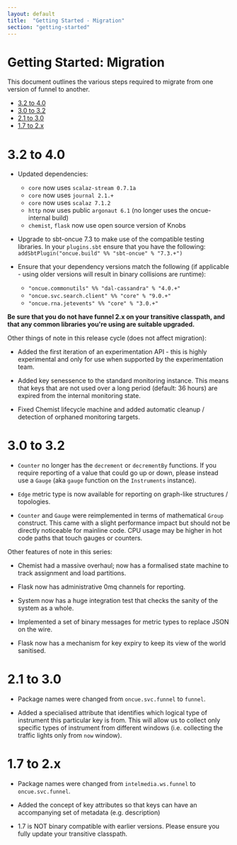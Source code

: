 ```yaml
---
layout: default
title:  "Getting Started - Migration"
section: "getting-started"
---
```


# Getting Started: Migration

This document outlines the various steps required to migrate from one version of funnel to another.

* [3.2 to 4.0](#32to40)
* [3.0 to 3.2](#30to32)
* [2.1 to 3.0](#21to30)
* [1.7 to 2.x](#17to20)

<a name="32to40"></a>

# 3.2 to 4.0

* Updated dependencies:
	* `core` now uses `scalaz-stream 0.7.1a`
	* `core` now uses `journal 2.1.+`
	* `core` now uses `scalaz 7.1.2`
	* `http` now uses public `argonaut 6.1` (no longer uses the oncue-internal build)
	* `chemist`, `flask` now use open source version of Knobs

* Upgrade to sbt-oncue 7.3 to make use of the compatible testing libraries. In your `plugins.sbt` ensure that you have the following: `addSbtPlugin("oncue.build" %% "sbt-oncue" % "7.3.+")`

* Ensure that your dependency versions match the following (if applicable - using older versions will result in binary collisions are runtime):
	* `"oncue.commonutils" %% "dal-cassandra" % "4.0.+"`
	* `"oncue.svc.search.client" %% "core" % "9.0.+"`
	* `"oncue.rna.jetevents" %% "core" % "3.0.+"`

**Be sure that you do not have funnel 2.x on your transitive classpath, and that any common libraries you're using are suitable upgraded.**

Other things of note in this release cycle (does not affect migration):

* Added the first iteration of an experimentation API - this is highly experimental and only for use when supported by the experimentation team.

* Added key senessence to the standard monitoring instance. This means that keys that are not used over a long period (default: 36 hours) are expired from the internal monitoring state.

* Fixed Chemist lifecycle machine and added automatic cleanup / detection of orphaned monitoring targets.


<a name="30to32"></a>

# 3.0 to 3.2

* `Counter` no longer has the `decrement` or `decrementBy` functions. If you require reporting of a value that could go up or down, please instead use a `Gauge` (aka `gauge` function on the `Instruments` instance).

* `Edge` metric type is now available for reporting on graph-like structures / topologies. 

* `Counter` and `Gauge` were reimplemented in terms of mathematical `Group` construct. This came with a slight performance impact but should not be directly noticeable for mainline code. CPU usage may be higher in hot code paths that touch gauges or counters.

Other features of note in this series:

* Chemist had a massive overhaul; now has a formalised state machine to track assignment and load partitions.

* Flask now has administrative 0mq channels for reporting.

* System now has a huge integration test that checks the sanity of the system as a whole.

* Implemented a set of binary messages for metric types to replace JSON on the wire.

* Flask now has a mechanism for key expiry to keep its view of the world sanitised. 

<a name="21to30"></a>

# 2.1 to 3.0

* Package names were changed from `oncue.svc.funnel` to `funnel`.

* Added a specialised attribute that identifies which logical type of instrument this particular key is from. This will allow us to collect only specific types of instrument from different windows (i.e. collecting the traffic lights only from `now` window).


<a name="17to20"></a>

# 1.7 to 2.x

* Package names were changed from `intelmedia.ws.funnel` to `oncue.svc.funnel`.

* Added the concept of key attributes so that keys can have an accompanying set of metadata (e.g. description)

* 1.7 is NOT binary compatible with earlier versions. Please ensure you fully update your transitive classpath.